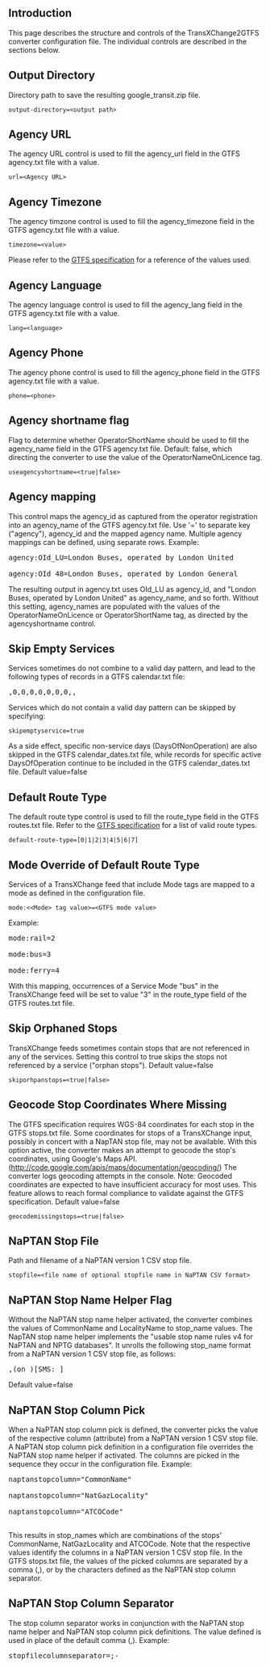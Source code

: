 ## Introduction ##
This page describes the structure and controls of the TransXChange2GTFS converter configuration file. The individual controls are described in the sections below.

## Output Directory ##
Directory path to save the resulting google\_transit.zip file.

`output-directory=<output path>`

## Agency URL ##
The agency URL control is used to fill the agency\_url field in the GTFS agency.txt file with a value.

`url=<Agency URL>`

## Agency Timezone ##
The agency timzone control is used to fill the agency\_timezone field in the GTFS agency.txt file with a value.

`timezone=<value>`

Please refer to the [GTFS specification](http://code.google.com/transit/spec/transit_feed_specification.html#agency_txt___Field_Definitions) for a reference of the values used.

## Agency Language ##
The agency language control is used to fill the agency\_lang field in the GTFS agency.txt file with a value.

`lang=<language>`

## Agency Phone ##
The agency phone control is used to fill the agency\_phone field in the GTFS agency.txt file with a value.

`phone=<phone>`

## Agency shortname flag ##
Flag to determine whether OperatorShortName should be used to fill the agency\_name field in the GTFS agency.txt file. Default: false, which directing the converter to use the value of the OperatorNameOnLicence tag.

`useagencyshortname=<true|false>`

## Agency mapping ##
This control maps the agency\_id as captured from the operator registration into an agency\_name of the GTFS agency.txt file.
Use '=' to separate key ("agency"), agency\_id and the mapped agency name. Multiple agency mappings can be defined, using separate rows.
Example:
<pre>
agency:OId_LU=London Buses, operated by London United<br>
agency:OId_48=London Buses, operated by London General</pre>
The resulting output in agency.txt uses OId\_LU as agency\_id, and "London Buses, operated by London United" as agency\_name, and so forth.
Without this setting, agency\_names are populated with the values of the OperatorNameOnLicence or OperatorShortName tag, as directed by the agencyshortname control.

## Skip Empty Services ##
Services sometimes do not combine to a valid day pattern, and lead to the following types of records in a GTFS calendar.txt file:
<pre>
<service_id>,0,0,0,0,0,0,0,<start_date>,<end_date> </pre>
Services which do not contain a valid day pattern can be skipped by specifying:

`skipemptyservice=true`

As a side effect, specific non-service days (DaysOfNonOperation) are also skipped in the GTFS calendar\_dates.txt file, while records for specific active DaysOfOperation continue to be included in the GTFS calendar\_dates.txt file. Default value=false

## Default Route Type ##
The default route type control is used to fill the route\_type field in the GTFS routes.txt file. Refer to the [GTFS specification](http://code.google.com/transit/spec/transit_feed_specification.html#routes_txt___Field_Definitions) for a list of valid route types.

`default-route-type=[0|1|2|3|4|5|6|7]`

## Mode Override of Default Route Type ##
Services of a TransXChange feed that include Mode tags are mapped to a mode as defined in the configuration file.

`mode:<<Mode> tag value>=<GTFS mode value>`

Example:
<pre>
mode:rail=2<br>
mode:bus=3<br>
mode:ferry=4</pre>
With this mapping, occurrences of a Service Mode "bus" in the TransXChange feed will be set to value "3" in the route\_type field of the GTFS routes.txt file.

## Skip Orphaned Stops ##
TransXChange feeds sometimes contain stops that are not referenced in any of the services. Setting this control to true skips the stops not referenced by a service ("orphan stops"). Default value=false

`skiporhpanstops=<true|false>`

## Geocode Stop Coordinates Where Missing ##
The GTFS specification requires WGS-84 coordinates for each stop in the GTFS stops.txt file. Some coordinates for stops of a TransXChange input, possibly in concert with a NapTAN stop file, may not be available. With this option active, the converter makes an attempt to geocode the stop's coordinates, using Google's Maps API. (http://code.google.com/apis/maps/documentation/geocoding/)
The converter logs geocoding attempts in the console.
Note: Geocoded coordinates are expected to have insufficient accuracy for most uses. This feature allows to reach formal compliance to validate against the GTFS specification. Default value=false

`geocodemissingstops=<true|false>`

## NaPTAN Stop File ##
Path and filename of a NaPTAN version 1 CSV stop file.

`stopfile=<file name of optional stopfile name in NaPTAN CSV format>`

## NaPTAN Stop Name Helper Flag ##
Without the NaPTAN stop name helper activated, the converter combines the values of CommonName and LocalityName to stop\_name values. The NapTAN stop name helper implements the "usable stop name rules v4 for NaPTAN and NPTG databases". It unrolls the following stop\_name format from a NaPTAN version 1 CSV stop file, as follows:
<pre>
<LocalityName>,<Indicator><CommonName>(on <street>)[SMS: <NaptanCode>]</pre>
Default value=false

## NaPTAN Stop Column Pick ##
When a NaPTAN stop column pick is defined, the converter picks the value of the respective column (attribute) from a NaPTAN version 1 CSV stop file. A NaPTAN stop column pick definition in a configuration file overrides the NaPTAN stop name helper if activated. The columns are picked in the sequence they occur in the configuration file.
Example:
<pre>
naptanstopcolumn="CommonName"<br>
naptanstopcolumn="NatGazLocality"<br>
naptanstopcolumn="ATCOCode"<br>
</pre>
This results in stop\_names which are combinations of the stops' CommonName, NatGazLocality and ATCOCode.
Note that the respective values identify the columns in a NaPTAN version 1 CSV stop file. In the GTFS stops.txt file, the values of the picked columns are separated by a comma (,), or by the characters defined as the NaPTAN stop column separator.

## NaPTAN Stop Column Separator ##
The stop column separator works in conjunction with the NaPTAN stop name helper and NaPTAN stop column pick definitions. The value defined is used in place of the default comma (,).
Example:
<pre>
stopfilecolumnseparator=;-</pre>